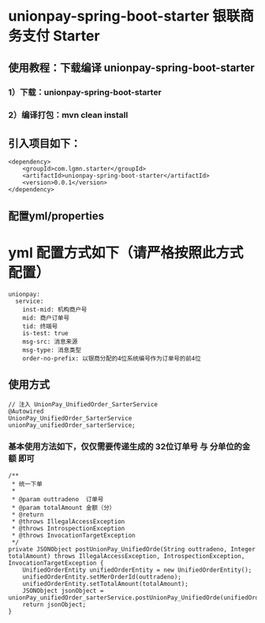 # unionpay-spring-boot-starter 银联商务支付 Starter
## 使用教程：下载编译 unionpay-spring-boot-starter
### 1）下载：unionpay-spring-boot-starter
### 2）编译打包：mvn clean install
## 引入项目如下：
    <dependency>
        <groupId>com.lgmn.starter</groupId>
        <artifactId>unionpay-spring-boot-starter</artifactId>
        <version>0.0.1</version>
    </dependency>
 ## 配置yml/properties
# yml 配置方式如下（请严格按照此方式配置）
    unionpay:
      service:
        inst-mid: 机构商户号
        mid: 商户订单号
        tid: 终端号
        is-test: true
        msg-src: 消息来源
        msg-type: 消息类型
        order-no-prefix: 以银商分配的4位系统编号作为订单号的前4位
        
## 使用方式
    // 注入 UnionPay_UnifiedOrder_SarterService
    @Autowired
    UnionPay_UnifiedOrder_SarterService unionPay_unifiedOrder_sarterService;
### 基本使用方法如下，仅仅需要传递生成的 32位订单号 与 分单位的金额 即可
    /**
     * 统一下单
     *
     * @param outtradeno  订单号
     * @param totalAmount 金额（分）
     * @return
     * @throws IllegalAccessException
     * @throws IntrospectionException
     * @throws InvocationTargetException
     */
    private JSONObject postUnionPay_UnifiedOrde(String outtradeno, Integer totalAmount) throws IllegalAccessException, IntrospectionException, InvocationTargetException {
        UnifiedOrderEntity unifiedOrderEntity = new UnifiedOrderEntity();
        unifiedOrderEntity.setMerOrderId(outtradeno);
        unifiedOrderEntity.setTotalAmount(totalAmount);
        JSONObject jsonObject = unionPay_unifiedOrder_sarterService.postUnionPay_UnifiedOrde(unifiedOrderEntity);
        return jsonObject;
    }
    